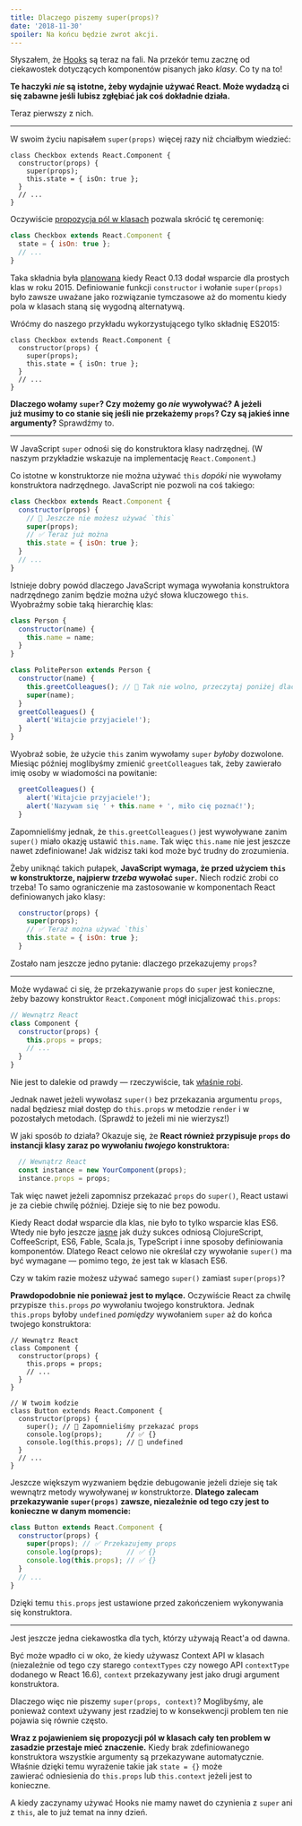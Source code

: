 ```yaml
---
title: Dlaczego piszemy super(props)?
date: '2018-11-30'
spoiler: Na końcu będzie zwrot akcji.
---
```



Słyszałem, że [Hooks](https://reactjs.org/docs/hooks-intro.html) są teraz na fali. Na przekór temu zacznę od ciekawostek dotyczących komponentów pisanych jako *klasy*. Co ty na to!

**Te haczyki *nie* są istotne, żeby wydajnie używać React. Może wydadzą ci się zabawne jeśli lubisz zgłębiać jak coś dokładnie działa.**

Teraz pierwszy z nich.

---

W swoim życiu napisałem `super(props)` więcej razy niż chciałbym wiedzieć:

```jsx{3}
class Checkbox extends React.Component {
  constructor(props) {
    super(props);
    this.state = { isOn: true };
  }
  // ...
}
```

Oczywiście [propozycja pól w klasach](https://github.com/tc39/proposal-class-fields) pozwala skrócić tę ceremonię:

```jsx
class Checkbox extends React.Component {
  state = { isOn: true };
  // ...
}
```

Taka składnia była [planowana](https://reactjs.org/blog/2015/01/27/react-v0.13.0-beta-1.html#es7-property-initializers) kiedy React 0.13 dodał wsparcie dla prostych klas w roku 2015. Definiowanie funkcji `constructor` i wołanie `super(props)` było zawsze uważane jako rozwiązanie tymczasowe aż do momentu kiedy pola w klasach staną się wygodną alternatywą. 

Wróćmy do naszego przykładu wykorzystującego tylko składnię ES2015:

```jsx{3}
class Checkbox extends React.Component {
  constructor(props) {
    super(props);
    this.state = { isOn: true };
  }
  // ...
}
```

**Dlaczego wołamy `super`? Czy możemy go *nie* wywoływać? A jeżeli już musimy to co stanie się jeśli nie przekażemy `props`? Czy są jakieś inne argumenty?** Sprawdźmy to.

---

W JavaScript `super` odnośi się do konstruktora klasy nadrzędnej. (W naszym przykładzie wskazuje na implementację `React.Component`.)

Co istotne w konstruktorze nie można używać `this` *dopóki* nie wywołamy konstruktora nadrzędnego. JavaScript nie pozwoli na coś takiego:

```jsx
class Checkbox extends React.Component {
  constructor(props) {
    // 🔴 Jeszcze nie możesz używać `this`
    super(props);
    // ✅ Teraz już można
    this.state = { isOn: true };
  }
  // ...
}
```

Istnieje dobry powód dlaczego JavaScript wymaga wywołania konstruktora nadrzędnego zanim będzie można użyć słowa kluczowego `this`. Wyobraźmy sobie taką hierarchię klas:

```jsx
class Person {
  constructor(name) {
    this.name = name;
  }
}

class PolitePerson extends Person {
  constructor(name) {
    this.greetColleagues(); // 🔴 Tak nie wolno, przeczytaj poniżej dlaczego
    super(name);
  }
  greetColleagues() {
    alert('Witajcie przyjaciele!');
  }
}
```

Wyobraź sobie, że użycie `this` zanim wywołamy `super` *byłoby* dozwolone. Miesiąc później moglibyśmy zmienić `greetColleagues` tak, żeby zawierało imię osoby w wiadomości na powitanie:

```jsx
  greetColleagues() {
    alert('Witajcie przyjaciele!');
    alert('Nazywam się ' + this.name + ', miło cię poznać!');
  }
```

Zapomnieliśmy jednak, że `this.greetColleagues()` jest wywoływane zanim `super()` miało okazję ustawić `this.name`. Tak więc `this.name` nie jest jeszcze nawet zdefiniowane! Jak widzisz taki kod może być trudny do zrozumienia. 

Żeby uniknąć takich pułapek, **JavaScript wymaga, że przed użyciem `this` w konstruktorze, najpierw *trzeba* wywołać `super`.** Niech rodzić zrobi co trzeba! To samo ograniczenie ma zastosowanie w komponentach React definiowanych jako klasy:

```jsx
  constructor(props) {
    super(props);
    // ✅ Teraż można używać `this`
    this.state = { isOn: true };
  }
```

Zostało nam jeszcze jedno pytanie: dlaczego przekazujemy `props`?

---

Może wydawać ci się, że przekazywanie `props` do `super` jest konieczne, żeby bazowy konstruktor `React.Component` mógł inicjalizować `this.props`:

```jsx
// Wewnątrz React
class Component {
  constructor(props) {
    this.props = props;
    // ...
  }
}
```

Nie jest to dalekie od prawdy — rzeczywiście, tak [właśnie robi](https://github.com/facebook/react/blob/1d25aa5787d4e19704c049c3cfa985d3b5190e0d/packages/react/src/ReactBaseClasses.js#L22).

Jednak nawet jeżeli wywołasz `super()` bez przekazania argumentu `props`, nadal będziesz miał dostęp do `this.props` w metodzie `render` i w pozostałych metodach. (Sprawdź to jeżeli mi nie wierzysz!)

W jaki sposób *to* działa? Okazuje się, że **React również przypisuje `props` do instancji klasy zaraz po wywołaniu *twojego* konstruktora:**

```jsx
  // Wewnątrz React
  const instance = new YourComponent(props);
  instance.props = props;
```

Tak więc nawet jeżeli zapomnisz przekazać `props` do `super()`, React ustawi je za ciebie chwilę później. Dzieje się to nie bez powodu. 

Kiedy React dodał wsparcie dla klas, nie było to tylko wsparcie klas ES6. Wtedy nie było jeszcze [jasne](https://reactjs.org/blog/2015/01/27/react-v0.13.0-beta-1.html#other-languages) jak duży sukces odniosą ClojureScript, CoffeeScript, ES6, Fable, Scala.js, TypeScript i inne sposoby definiowania komponentów. Dlatego React celowo nie określał czy wywołanie `super()` ma być wymagane — pomimo tego, że jest tak w klasach ES6.

Czy w takim razie możesz używać samego `super()` zamiast `super(props)`?

**Prawdopodobnie nie ponieważ jest to mylące.** Oczywiście React za chwilę przypisze `this.props` *po* wywołaniu twojego konstruktora. Jednak `this.props` byłoby `undefined` *pomiędzy* wywołaniem `super` aż do końca twojego konstruktora:

```jsx{14}
// Wewnątrz React
class Component {
  constructor(props) {
    this.props = props;
    // ...
  }
}

// W twoim kodzie
class Button extends React.Component {
  constructor(props) {
    super(); // 😬 Zapomnieliśmy przekazać props
    console.log(props);      // ✅ {}
    console.log(this.props); // 😬 undefined 
  }
  // ...
}
```

Jeszcze większym wyzwaniem będzie debugowanie jeżeli dzieje się tak wewnątrz metody wywoływanej *w* konstruktorze. **Dlatego zalecam przekazywanie `super(props)` zawsze, niezależnie od tego czy jest to konieczne w danym momencie:**

```jsx
class Button extends React.Component {
  constructor(props) {
    super(props); // ✅ Przekazujemy props
    console.log(props);      // ✅ {}
    console.log(this.props); // ✅ {}
  }
  // ...
}
```

Dzięki temu `this.props` jest ustawione przed zakończeniem wykonywania się konstruktora. 

-----

Jest jeszcze jedna ciekawostka dla tych, którzy używają React'a od dawna.

Być może wpadło ci w oko, że kiedy używasz Context API w klasach (niezależnie od tego czy starego `contextTypes` czy nowego API `contextType` dodanego w React 16.6), `context` przekazywany jest jako drugi argument konstruktora. 

Dlaczego więc nie piszemy `super(props, context)`? Moglibyśmy, ale ponieważ context używany jest rzadziej to w konsekwencji problem ten nie pojawia się równie często. 

**Wraz z pojawieniem się propozycji pól w klasach cały ten problem w zasadzie przestaje mieć znaczenie.** Kiedy brak zdefiniowanego konstruktora wszystkie argumenty są przekazywane automatycznie. Właśnie dzięki temu wyrażenie takie jak `state = {}` może zawierać odniesienia do `this.props` lub `this.context` jeżeli jest to konieczne.

A kiedy zaczynamy używać Hooks nie mamy nawet do czynienia z `super` ani z `this`, ale to już temat na inny dzień.

